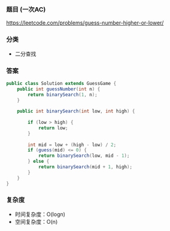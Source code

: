 ### 题目 (一次AC)
https://leetcode.com/problems/guess-number-higher-or-lower/

### 分类
* 二分查找

### 答案
```java
public class Solution extends GuessGame {
    public int guessNumber(int n) {
        return binarySearch(1, n);
    }
    
    public int binarySearch(int low, int high) {
        
        if (low > high) {
            return low;
        }
        
        int mid = low + (high - low) / 2;
        if (guess(mid) <= 0) {
            return binarySearch(low, mid - 1);
        } else {
            return binarySearch(mid + 1, high);
        }
    }
}
```

### 复杂度
* 时间复杂度：O(logn)
* 空间复杂度：O(n)

